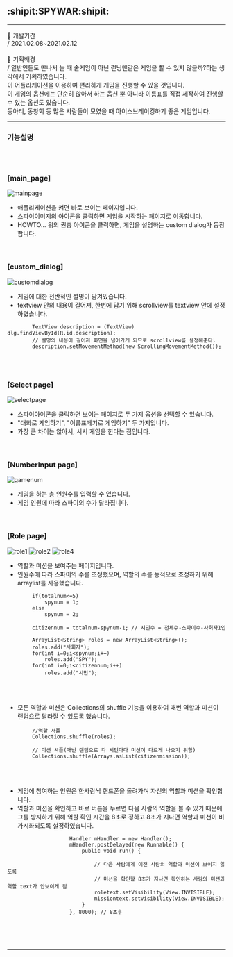 ## :shipit:SPYWAR:shipit:  
------------  

:small_blue_diamond: 개발기간  
/ 2021.02.08~2021.02.12  <br/><br/>
:small_blue_diamond: 기획배경  
/ 일반인들도 만나서 놀 때 술게임이 아닌 런닝맨같은 게임을 할 수 있지 않을까?하는 생각에서 기획하였습니다.  
  이 어플리케이션을 이용하여 편리하게 게임을 진행할 수 있을 것입니다.  
  이 게임의 옵션에는 단순히 앉아서 하는 옵션 뿐 아니라 이름표를 직접 제작하여 진행할 수 있는 옵션도 있습니다.  
  동아리, 동창회 등 많은 사람들이 모였을 때 아이스브레이킹하기 좋은 게임입니다.  

------------  

### 기능설명  

<br/><br/>

### [main_page]  
![mainpage](https://user-images.githubusercontent.com/67946662/107739136-8ec23880-6d4b-11eb-856b-ad8a3a7361f8.JPG)  
* 애플리케이션을 켜면 바로 보이는 페이지입니다.
* 스파이이미지의 아이콘을 클릭하면 게임을 시작하는 페이지로 이동합니다.
* HOWTO... 위의 권총 아이콘을 클릭하면, 게임을 설명하는 custom dialog가 등장합니다.    
<br/><br/>

### [custom_dialog]  
![customdialog](https://user-images.githubusercontent.com/67946662/107739339-fd06fb00-6d4b-11eb-819f-4d6df137cb1b.JPG)  
* 게임에 대한 전반적인 설명이 담겨있습니다.
* textview 안의 내용이 길어져, 한번에 담기 위해 scrollview를 textview 안에 설정하였습니다.  

```
        TextView description = (TextView) dlg.findViewById(R.id.description);
        // 설명의 내용이 길어져 화면을 넘어가게 되므로 scrollview를 설정해준다.
        description.setMovementMethod(new ScrollingMovementMethod());
```      
<br/><br/>

### [Select page]  
![selectpage](https://user-images.githubusercontent.com/67946662/107739472-49ead180-6d4c-11eb-8fd1-51f073c08155.JPG)  

* 스파이아이콘을 클릭하면 보이는 페이지로 두 가지 옵션을 선택할 수 있습니다.
* "대화로 게임하기", "이름표떼기로 게임하기" 두 가지입니다.
* 가장 큰 차이는 앉아서, 서서 게임을 한다는 점입니다.    
<br/><br/>

### [NumberInput page]  
![gamenum](https://user-images.githubusercontent.com/67946662/107739588-8a4a4f80-6d4c-11eb-84fb-3c2c5a67110b.JPG)  

* 게임을 하는 총 인원수를 입력할 수 있습니다.
* 게임 인원에 따라 스파이의 수가 달라집니다.    
<br/><br/>


### [Role page]  
![role1](https://user-images.githubusercontent.com/67946662/107740365-4a846780-6d4e-11eb-94bb-281fe12fe636.JPG) ![role2](https://user-images.githubusercontent.com/67946662/107740369-4f491b80-6d4e-11eb-92fb-741339943e89.JPG) ![role4](https://user-images.githubusercontent.com/67946662/107740373-53753900-6d4e-11eb-84cc-e0aceff9cbc0.JPG)    

* 역할과 미션을 보여주는 페이지입니다.  
* 인원수에 따라 스파이의 수를 조정했으며, 역할의 수를 동적으로 조정하기 위해 arraylist를 사용했습니다.    

```
        if(totalnum<=5)
            spynum = 1;
        else
            spynum = 2;

        citizennum = totalnum-spynum-1; // 시민수 = 전체수-스파이수-사회자1인

        ArrayList<String> roles = new ArrayList<String>();
        roles.add("사회자");
        for(int i=0;i<spynum;i++)
            roles.add("SPY");
        for(int i=0;i<citizennum;i++)
            roles.add("시민");
```    
<br/><br/>

* 모든 역할과 미션은 Collections의 shuffle 기능을 이용하여 매번 역할과 미션이 랜덤으로 달라질 수 있도록 했습니다.  

```
        //역할 셔플
        Collections.shuffle(roles);
        
        // 미션 셔플(매번 랜덤으로 각 시민마다 미션이 다르게 나오기 위함)
        Collections.shuffle(Arrays.asList(citizenmission));
```    
<br/><br/>

* 게임에 참여하는 인원은 한사람씩 핸드폰을 돌려가며 자신의 역할과 미션을 확인합니다.  
* 역할과 미션을 확인하고 바로 버튼을 누르면 다음 사람의 역할을 볼 수 있기 때문에  
그를 방지하기 위해 역할 확인 시간을 8초로 정하고 8초가 지나면 역할과 미션이 비가시화되도록 설정하였습니다.    
```
                    Handler mHandler = new Handler();
                    mHandler.postDelayed(new Runnable() {
                        public void run() {

                            // 다음 사람에게 이전 사람의 역할과 미션이 보이지 않도록
                            // 미션을 확인할 8초가 지나면 확인하는 사람의 미션과 역할 text가 안보이게 됨
                            roletext.setVisibility(View.INVISIBLE);
                            missiontext.setVisibility(View.INVISIBLE);
                        }
                    }, 8000); // 8초후
```      
<br/><br/><br/>
  
------------
